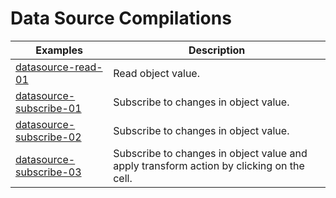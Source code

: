 # Data Source Compilations

| Examples | Description |
| --- | --- |
| [datasource-read-01](./datasource-read-01.json)| Read object value.
| [datasource-subscribe-01](./datasource-subscribe-01.json)| Subscribe to changes in object value.
| [datasource-subscribe-02](./datasource-subscribe-02.json)| Subscribe to changes in object value.
| [datasource-subscribe-03](./datasource-subscribe-03.json)| Subscribe to changes in object value and apply transform action by clicking on the cell.
